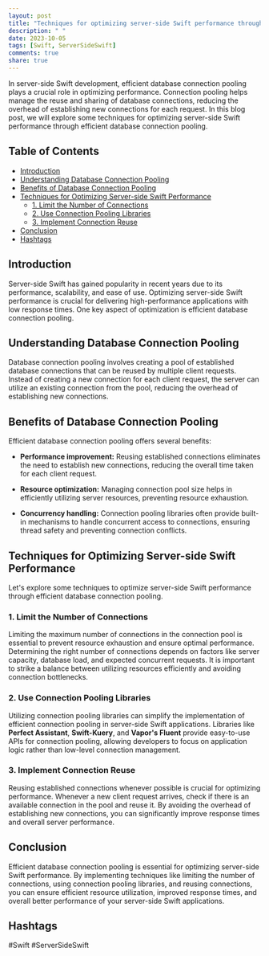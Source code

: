 ```yaml
---
layout: post
title: "Techniques for optimizing server-side Swift performance through efficient database connection pooling"
description: " "
date: 2023-10-05
tags: [Swift, ServerSideSwift]
comments: true
share: true
---
```


In server-side Swift development, efficient database connection pooling plays a crucial role in optimizing performance. Connection pooling helps manage the reuse and sharing of database connections, reducing the overhead of establishing new connections for each request. In this blog post, we will explore some techniques for optimizing server-side Swift performance through efficient database connection pooling.

## Table of Contents
- [Introduction](#introduction)
- [Understanding Database Connection Pooling](#understanding-database-connection-pooling)
- [Benefits of Database Connection Pooling](#benefits-of-database-connection-pooling)
- [Techniques for Optimizing Server-side Swift Performance](#techniques-for-optimizing-server-side-swift-performance)
  - [1. Limit the Number of Connections](#1-limit-the-number-of-connections)
  - [2. Use Connection Pooling Libraries](#2-use-connection-pooling-libraries)
  - [3. Implement Connection Reuse](#3-implement-connection-reuse)
- [Conclusion](#conclusion)
- [Hashtags](#hashtags)

## Introduction<a name="introduction"></a>

Server-side Swift has gained popularity in recent years due to its performance, scalability, and ease of use. Optimizing server-side Swift performance is crucial for delivering high-performance applications with low response times. One key aspect of optimization is efficient database connection pooling.

## Understanding Database Connection Pooling<a name="understanding-database-connection-pooling"></a>

Database connection pooling involves creating a pool of established database connections that can be reused by multiple client requests. Instead of creating a new connection for each client request, the server can utilize an existing connection from the pool, reducing the overhead of establishing new connections.

## Benefits of Database Connection Pooling<a name="benefits-of-database-connection-pooling"></a>

Efficient database connection pooling offers several benefits:

- **Performance improvement:** Reusing established connections eliminates the need to establish new connections, reducing the overall time taken for each client request.

- **Resource optimization:** Managing connection pool size helps in efficiently utilizing server resources, preventing resource exhaustion.

- **Concurrency handling:** Connection pooling libraries often provide built-in mechanisms to handle concurrent access to connections, ensuring thread safety and preventing connection conflicts.

## Techniques for Optimizing Server-side Swift Performance<a name="techniques-for-optimizing-server-side-swift-performance"></a>

Let's explore some techniques to optimize server-side Swift performance through efficient database connection pooling.

### 1. Limit the Number of Connections<a name="1-limit-the-number-of-connections"></a>

Limiting the maximum number of connections in the connection pool is essential to prevent resource exhaustion and ensure optimal performance. Determining the right number of connections depends on factors like server capacity, database load, and expected concurrent requests. It is important to strike a balance between utilizing resources efficiently and avoiding connection bottlenecks.

### 2. Use Connection Pooling Libraries<a name="2-use-connection-pooling-libraries"></a>

Utilizing connection pooling libraries can simplify the implementation of efficient connection pooling in server-side Swift applications. Libraries like **Perfect Assistant**, **Swift-Kuery**, and **Vapor's Fluent** provide easy-to-use APIs for connection pooling, allowing developers to focus on application logic rather than low-level connection management.

### 3. Implement Connection Reuse<a name="3-implement-connection-reuse"></a>

Reusing established connections whenever possible is crucial for optimizing performance. Whenever a new client request arrives, check if there is an available connection in the pool and reuse it. By avoiding the overhead of establishing new connections, you can significantly improve response times and overall server performance.

## Conclusion<a name="conclusion"></a>

Efficient database connection pooling is essential for optimizing server-side Swift performance. By implementing techniques like limiting the number of connections, using connection pooling libraries, and reusing connections, you can ensure efficient resource utilization, improved response times, and overall better performance of your server-side Swift applications.

## Hashtags<a name="hashtags"></a>
#Swift #ServerSideSwift